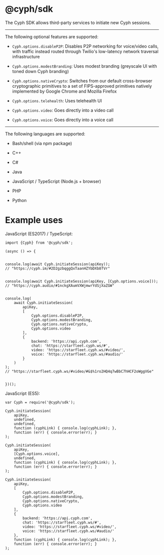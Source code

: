 # @cyph/sdk

The Cyph SDK allows third-party services to initiate new Cyph sessions.

---

The following optional features are supported:

* `Cyph.options.disableP2P`: Disables P2P networking for voice/video calls, with traffic instead
routed through Twilio's low-latency network traversal infrastructure

* `Cyph.options.modestBranding`: Uses modest branding (greyscale UI with toned down Cyph branding)

* `Cyph.options.nativeCrypto`: Switches from our default cross-browser cryptographic primitives to a
set of FIPS-approved primitives natively implemented by Google Chrome and Mozilla Firefox

* `Cyph.options.telehealth`: Uses telehealth UI

* `Cyph.options.video`: Goes directly into a video call

* `Cyph.options.voice`: Goes directly into a voice call

---

The following languages are supported:

* Bash/shell (via npm package)

* C++

* C#

* Java

* JavaScript / TypeScript (Node.js + browser)

* PHP

* Python

# Example uses

JavaScript (ES2017) / TypeScript:

	import {Cyph} from '@cyph/sdk';

	(async () => {


	console.log(await Cyph.initiateSession(apiKey));
	// "https://cyph.im/#2D2gzbqggQxTaanHZYbDXb8fVr"


	console.log(await Cyph.initiateSession(apiKey, [Cyph.options.voice]));
	// "https://cyph.audio/#1nckgXAumVXWjmwrYdSjXaZGW"


	console.log(
		await Cyph.initiateSession(
			apiKey,
			[
				Cyph.options.disableP2P,
				Cyph.options.modestBranding,
				Cyph.options.nativeCrypto,
				Cyph.options.video
			],
			{
				backend: 'https://api.cyph.com',
				chat: 'https://starfleet.cyph.ws/#',
				video: 'https://starfleet.cyph.ws/#video/',
				voice: 'https://starfleet.cyph.ws/#audio/'
			}
		)
	);
	// "https://starfleet.cyph.ws/#video/#&$%1ro2HQ4q7wBbC7hHCF2oWggVGe"


	})();

JavaScript (ES5):

	var Cyph = require('@cyph/sdk');

	Cyph.initiateSession(
		apiKey,
		undefined,
		undefined,
		function (cyphLink) { console.log(cyphLink); },
		function (err) { console.error(err); }
	);

	Cyph.initiateSession(
		apiKey,
		[Cyph.options.voice],
		undefined,
		function (cyphLink) { console.log(cyphLink); },
		function (err) { console.error(err); }
	);

	Cyph.initiateSession(
		apiKey,
		[
			Cyph.options.disableP2P,
			Cyph.options.modestBranding,
			Cyph.options.nativeCrypto,
			Cyph.options.video
		],
		{
			backend: 'https://api.cyph.com',
			chat: 'https://starfleet.cyph.ws/#',
			video: 'https://starfleet.cyph.ws/#video/',
			voice: 'https://starfleet.cyph.ws/#audio/'
		},
		function (cyphLink) { console.log(cyphLink); },
		function (err) { console.error(err); }
	);
